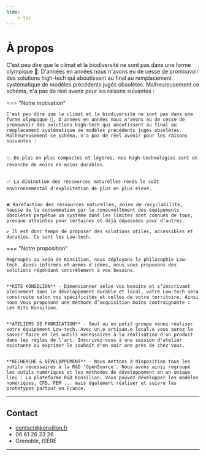 ```yaml
---
hide:
    - toc
---
```


<!-- ![](https://cdn.pixabay.com/photo/2019/03/12/12/47/people-4050698_960_720.jpg){: class="ksln-banner-img"} -->



# À propos

C'est peu dire que le climat et la biodiversité ne sont pas dans une forme olympique 🤒. D'années en années nous n'avons eu de cesse de promouvoir des solutions high-tech qui aboutissent au final au remplacement systématique de modèles précédents jugés obsolètes. Malheureusement ce schéma, n'a pas de réel avenir pour les raisons suivantes :



=== "Notre motivation"

    
    C'est peu dire que le climat et la biodiversité ne sont pas dans une forme olympique 🤒. D'années en années nous n'avons eu de cesse de promouvoir des solutions high-tech qui aboutissent au final au remplacement systématique de modèles précédents jugés obsolètes. Malheureusement ce schéma, n'a pas de réel avenir pour les raisons suivantes :


    📉 De plus en plus compactes et légères, nos high-technologies sont en revanche de moins en moins durables. 


    📈 La diminution des ressources naturelles rends le coût environnemental d'exploitation de plus en plus élevé. 


    ❌ Raréfaction des ressources naturelles, moins de recyclabilité, hausse de la consommation par le renouvellement des équipements obsolètes perpétue un système dont les limites sont connues de tous, presque atteintes pour certaines et déjà dépassées pour d'autres. 

    ✔ Il est donc temps de proposer des solutions utiles, accessibles et durables. Ce sont les Low-tech.

=== "Notre proposition"

    
    Regroupés au sein de Konsilion, nous déployons la philosophie Low-tech. Ainsi informés et armés d'idées, nous vous proposons des solutions répondant concrètement à vos besoins.


    **KITS KONSILION** - Dimensionner selon vos besoins et s’inscrivant pleinement dans le développement durable et local, votre Low-tech sera construite selon vos spécificités et celles de votre territoire. Ainsi nous vous proposons une méthode d’acquisition moins contraignante : Les Kits Konsilion.


    **ATELIERS DE FABRICATION** - Seul ou en petit groupe venez réaliser votre équipement Low-tech. Avec un.e artisan.e local.e vous aurez le savoir faire et les outils nécessaires à la réalisation d'un produit dans les règles de l'art. Inscrivez-vous à une session d'atelier existante ou exprimer le souhait d'en voir une près de chez vous.


    **RECHERCHE & DÉVELOPPEMENT** - Nous mettons à disposition tous les outils nécessaires à la R&D 'OpenSource'. Nous avons ainsi regroupé les outils numériques et les méthodes de développement en un unique lieu : La plateforme R&D Konsilion. Vous pouvez développer les modèles numériques, CFD, FEM ... mais également réaliser et suivre les prototypes partout en France.


---

## **Contact**

* contact@konsilion.fr
* 06 61 26 23 26
* Grenoble, ISÈRE



---

<script type="text/javascript" src="https://konsilion.github.io/katalog-setup/js/functionality/slider-nav.js" defer></script>
<script type="text/javascript" src="https://konsilion.github.io/katalog-setup/js/functionality/modif-page.js" defer></script>
<script type="text/javascript" src="https://konsilion.github.io/katalog-setup/js/functionality/add-page.js" defer></script>